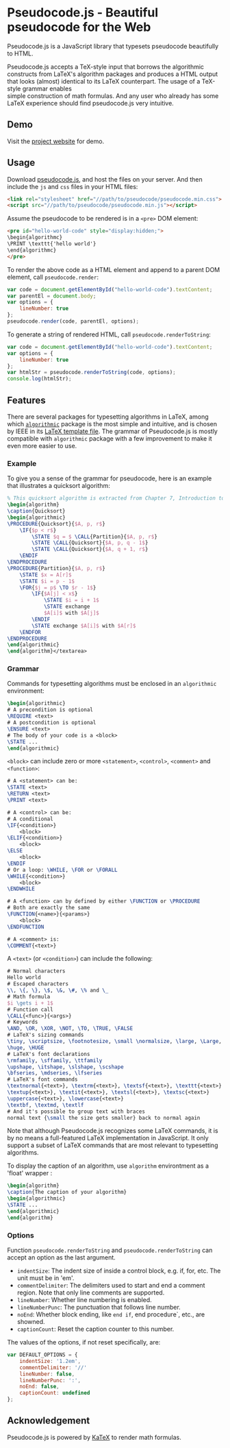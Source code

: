 # Pseudocode.js - Beautiful pseudocode for the Web

Pseudocode.js is a JavaScript library that typesets pseudocode beautifully to 
HTML.

Pseudocode.js accepts a TeX-style input that borrows the algorithmic constructs
from LaTeX's algorithm packages and produces a HTML output that looks (almost) 
identical to its LaTeX counterpart. The usage of a TeX-style grammar enables   
simple construction of math formulas. And any user who already has some LaTeX 
experience should find pseudocode.js very intuitive.

## Demo
Visit the [project website](http://www.tatetian.me/pseudocode.js) for demo.

## Usage
Download [pseudocode.js](https://github.com/tatetian/pseudocode.js/releases), 
and host the files on your server. And then include the `js` and `css` files in 
your HTML files:

```html
<link rel="stylesheet" href="//path/to/pseudocode/pseudocode.min.css">
<script src="//path/to/pseudocode/pseudocode.min.js"></script>
```

Assume the pseudocode to be rendered is in a `<pre>` DOM element:
```html
<pre id="hello-world-code" style="display:hidden;">
\begin{algorithmc}
\PRINT \texttt{'hello world'}
\end{algorithmc}
</pre>
```

To render the above code as a HTML element and append to a parent DOM element, 
call `pseudocode.render`:
```js
var code = document.getElementById("hello-world-code").textContent;
var parentEl = document.body;
var options = {
    lineNumber: true
};
pseudocode.render(code, parentEl, options);
```

To generate a string of rendered HTML, call `pseudocode.renderToString`:
```js
var code = document.getElementById("hello-world-code").textContent;
var options = {
    lineNumber: true
};
var htmlStr = pseudocode.renderToString(code, options);
console.log(htmlStr);
```

## Features
There are several packages for typesetting algorithms in LaTeX, among which 
[`algorithmic`](http://mirror.ctan.org/tex-archive/macros/latex/contrib/algorithms/algorithms.pdf)
package is the most simple and intuitive, and is chosen by IEEE in its 
[LaTeX template file](http://www.ctan.org/tex-archive/macros/latex/contrib/IEEEtran). 
The grammar of Pseudocode.js is mostly compatible with `algorithmic` package with 
a few improvement to make it even more easier to use.

### Example
To give you a sense of the grammar for pseudocode, here is an example that 
illustrates a quicksort algorithm:
```tex
% This quicksort algorithm is extracted from Chapter 7, Introduction to Algorithms (3rd edition)
\begin{algorithm}
\caption{Quicksort}
\begin{algorithmic}
\PROCEDURE{Quicksort}{$A, p, r$}
    \IF{$p < r$} 
        \STATE $q = $ \CALL{Partition}{$A, p, r$}
        \STATE \CALL{Quicksort}{$A, p, q - 1$}
        \STATE \CALL{Quicksort}{$A, q + 1, r$}
    \ENDIF
\ENDPROCEDURE
\PROCEDURE{Partition}{$A, p, r$}
    \STATE $x = A[r]$
    \STATE $i = p - 1$
    \FOR{$j = p$ \TO $r - 1$}
        \IF{$A[j] < x$}
            \STATE $i = i + 1$
            \STATE exchange
            $A[i]$ with $A[j]$
        \ENDIF
        \STATE exchange $A[i]$ with $A[r]$
    \ENDFOR
\ENDPROCEDURE
\end{algorithmic}
\end{algorithm}</textarea>
```

### Grammar

Commands for typesetting algorithms must be enclosed in an `algorithmic` environment:
```tex
\begin{algorithmic}
# A precondition is optional
\REQUIRE <text>
# A postcondition is optional
\ENSURE <text>
# The body of your code is a <block>
\STATE ...
\end{algorithmic}
```

`<block>` can include zero or more `<statement>`, `<control>`,  `<comment>` 
and `<function>`:
```tex
# A <statement> can be:
\STATE <text>
\RETURN <text>
\PRINT <text>

# A <control> can be:
# A conditional
\IF{<condition>}
    <block>
\ELIF{<condition>}
    <block>
\ELSE
    <block>
\ENDIF
# Or a loop: \WHILE, \FOR or \FORALL
\WHILE{<condition>}
    <block>
\ENDWHILE

# A <function> can by defined by either \FUNCTION or \PROCEDURE
# Both are exactly the same
\FUNCTION{<name>}{<params>}
    <block> 
\ENDFUNCTION

# A <comment> is:
\COMMENT{<text>}
```

A `<text>` (or `<condition>`) can include the following:
```tex
# Normal characters
Hello world
# Escaped characters
\\, \{, \}, \$, \&, \#, \% and \_
# Math formula
$i \gets i + 1$
# Function call
\CALL{<func>}{<args>}
# Keywords
\AND, \OR, \XOR, \NOT, \TO, \TRUE, \FALSE
# LaTeX's sizing commands
\tiny, \scriptsize, \footnotesize, \small \normalsize, \large, \Large, \LARGE, 
\huge, \HUGE
# LaTeX's font declarations
\rmfamily, \sffamily, \ttfamily
\upshape, \itshape, \slshape, \scshape
\bfseries, \mdseries, \lfseries
# LaTeX's font commands
\textnormal{<text>}, \textrm{<text>}, \textsf{<text>}, \texttt{<text>}
\textup{<text>}, \textit{<text>}, \textsl{<text>}, \textsc{<text>}
\uppercase{<text>}, \lowercase{<text>}
\textbf, \textmd, \textlf
# And it's possible to group text with braces
normal text {\small the size gets smaller} back to normal again
```

Note that although Pseudocode.js recognizes some LaTeX commands, it is by no 
means a full-featured LaTeX implementation in JavaScript.
It only support a subset of LaTeX commands that are most relevant to 
typesetting algorithms.


To display the caption of an algorithm, use `algorithm` environtment as a 'float' wrapper :
```tex
\begin{algorithm}
\caption{The caption of your algorithm}
\begin{algorithmic}
\STATE ...
\end{algorithmic}
\end{algorithm}
```

### Options
Function `pseudocode.renderToString` and `pseudocode.renderToString` can accept 
an option as the last argument. 

 * `indentSize`: The indent size of inside a control block, e.g. if, for,
        etc. The unit must be in 'em'.
 * `commentDelimiter`: The delimiters used to start and end a comment region.
        Note that only line comments are supported.
 * `lineNumber`: Whether line numbering is enabled.
 * `lineNumberPunc`: The punctuation that follows line number.
 * `noEnd`: Whether block ending, like `end if`, end procedure`, etc., are
        showned.
 * `captionCount`: Reset the caption counter to this number.

The values of the options, if not reset specifically, are:
```js
var DEFAULT_OPTIONS = {
    indentSize: '1.2em',
    commentDelimiter: '//'
    lineNumber: false,
    lineNumberPunc: ':',
    noEnd: false,
    captionCount: undefined
};
```

## Acknowledgement
Pseudocode.js is powered by [KaTeX](http://khan.github.io/KaTeX) to render math formulas.
